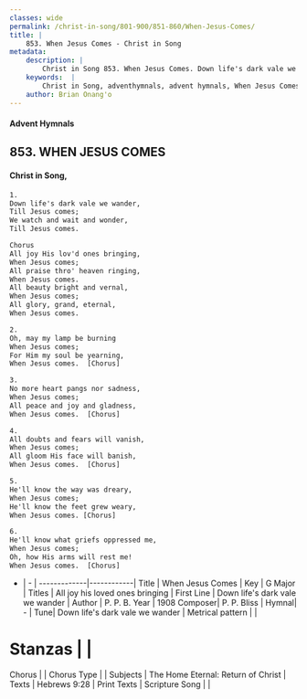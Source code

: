 ```yaml
---
classes: wide
permalink: /christ-in-song/801-900/851-860/When-Jesus-Comes/
title: |
    853. When Jesus Comes - Christ in Song
metadata:
    description: |
        Christ in Song 853. When Jesus Comes. Down life's dark vale we wander, Till Jesus comes; We watch and wait and wonder, Till Jesus comes. Chorus All joy His lov'd ones bringing, When Jesus comes; All praise thro' heaven ringing, When Jesus comes. All beauty bright and vernal, When Jesus comes; All glory, grand, eternal, When Jesus comes.
    keywords:  |
        Christ in Song, adventhymnals, advent hymnals, When Jesus Comes, Down life's dark vale we wander. All joy his loved ones bringing
    author: Brian Onang'o
---
```


#### Advent Hymnals
## 853. WHEN JESUS COMES
####  Christ in Song,

```txt
1.
Down life's dark vale we wander,
Till Jesus comes;
We watch and wait and wonder,
Till Jesus comes.

Chorus
All joy His lov'd ones bringing,
When Jesus comes;
All praise thro' heaven ringing,
When Jesus comes.
All beauty bright and vernal,
When Jesus comes;
All glory, grand, eternal,
When Jesus comes.

2.
Oh, may my lamp be burning
When Jesus comes;
For Him my soul be yearning,
When Jesus comes.  [Chorus]

3.
No more heart pangs nor sadness,
When Jesus comes;
All peace and joy and gladness,
When Jesus comes.  [Chorus]

4.
All doubts and fears will vanish,
When Jesus comes;
All gloom His face will banish,
When Jesus comes.  [Chorus]

5.
He'll know the way was dreary,
When Jesus comes;
He'll know the feet grew weary,
When Jesus comes. [Chorus]

6.
He'll know what griefs oppressed me,
When Jesus comes;
Oh, how His arms will rest me!
When Jesus comes.  [Chorus]


```

- |   -  |
-------------|------------|
Title | When Jesus Comes |
Key | G Major |
Titles | All joy his loved ones bringing |
First Line | Down life's dark vale we wander |
Author | P. P. B.
Year | 1908
Composer| P. P. Bliss |
Hymnal|  - |
Tune| Down life's dark vale we wander |
Metrical pattern | |
# Stanzas |  |
Chorus |  |
Chorus Type |  |
Subjects | The Home Eternal: Return of Christ |
Texts | Hebrews 9:28 |
Print Texts | 
Scripture Song |  |
    
